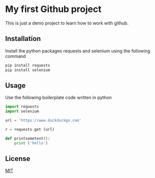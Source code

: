 # My first Github project
This is just a demo project to learn how to work with github.

## Installation
Install the python packages requests and selenium using the following command
```bash
pip install requests
pip install selenium
```

## Usage
Use the following boilerplate code written in python

```python
import requests
import selenium

url = 'https://www.duckduckgo.com'

r = requests.get (url)

def printsometext():
	print ('hello')

```

## License
[MIT](https://chooselicense.com/licenses/mit)
